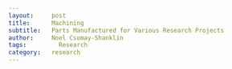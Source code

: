 ```yaml
---
layout:     post
title:      Machining
subtitle:   Parts Manufactured for Various Research Projects
author:     Noel Csomay-Shanklin
tags: 		  Research
category:   research
---
```

<!-- Start Writing Below in Markdown -->

<script src="https://cdn.jsdelivr.net/npm/publicalbum@latest/dist/pa-embed-player.min.js" async></script>
<div class="pa-embed-player" style="width:100%; height:480px; display:none;"
  data-link="https://photos.app.goo.gl/6H2TEqTi4bAQmqjn7"
  data-title="Machining"
  data-description="29 new photos · Album by Noel C-S">
  <img data-src="https://lh3.googleusercontent.com/szA6u4U85FQt-qtPJZpljFuYIsl08UOK8rzMIFj4ep21zIbVPCoAe_yknpDrIuiBjqX1ZeR5S357hhnWMnkOF8to5w5CJwGIei1gavnJiBBKsYnqfrlZgFOMiNvmhabArQ2HD7GCwC8=w1920-h1080" src="" alt="" />
  <img data-src="https://lh3.googleusercontent.com/lnQxKU-hzVONdaXyn83YimJlZrFujWXz_n5t2ShC_HFQ1N0HrH3is_tebUKesfUyhKWR56IHAWCISJkoLx83Fmvf0YpuhL6y6pEbbZv3voSvZ2wUVQws6c8EBSt3c2_0eTxsRmQFBxs=w1920-h1080" src="" alt="" />
  <img data-src="https://lh3.googleusercontent.com/4gtko9fGWP8tkg8KMBHmOz_BySCLf7gOQFSYPIIx-vD3KwN_HJF5JWAmODenpfYRERbeXi23MMa9uLJTUdWcQZIFHf8dWP91Jhlm1ZpK11bnMIEQyTZ0ze1Nf8WgUa_a4WS_Ob2SPwA=w1920-h1080" src="" alt="" />
  <img data-src="https://lh3.googleusercontent.com/CHjhmNHHGdAktF4INASZQi3rhyRXRwvb8btVNbm9l6o6NVudGuf1yQl1AqxGvQxm0ZB8Tygj0Jp4iiJ4jF4zy-04gt2j8Oj-aSXyscFQcbe8-ulPDj3GtLRAHbsix0m-00_BYf_r18U=w1920-h1080" src="" alt="" />
  <img data-src="https://lh3.googleusercontent.com/1Pvm_6VbqZVC3mj0egGwRb32M8FWhBNg4kOWpmKmhQoSeSovq3PvJy8DneDEzpkyDRcJt6JgP4NxEKfLpiP4uz6KB6W5Wmr2HQQF9kZjlLDvK7wWBD2Nqh2vy1doWA2PeYei6c85oaM=w1920-h1080" src="" alt="" />
  <img data-src="https://lh3.googleusercontent.com/MKcqXhllKFOoFOPlR0x7Jp_p-QNcjzichhlrXGMOBkNFYO4qZtN4Jwy9kdnEdiVJpLV7D5KsQwPcDCe3aoouGBRP8yeGEtj3mdy0PI7zGuwAe73aAv3Nx3kohPsmB26mBoN5piOTa_Y=w1920-h1080" src="" alt="" />
  <img data-src="https://lh3.googleusercontent.com/GjPTRwxjlMeOGZAWOKvQMeOfLeukOIu_wDefXVYPgeDRZvY_9F-g1QNBK0nR037p4o6fMf8Xs_vaXZzJ0FG5Q8fvxnUdUtN5Jx_nJvM-NdeKL0MHyHwmRDtBaEYi5xIkhXPaKiM3x8k=w1920-h1080" src="" alt="" />
  <img data-src="https://lh3.googleusercontent.com/Tmo3EJLmmJOyCqGDsWHpNycmK1YV9G-LmejvuxbnKBH1QJvNiCzuWdYu7yU7Avb3B5_sfHgfMvi9Six5KWuSWcOhiEPb4_glN_dBSE1OZu0a7_ltrTgUlYijrDxIwIFXTlnYd_KWfOs=w1920-h1080" src="" alt="" />
  <img data-src="https://lh3.googleusercontent.com/DY46zJ3Ag52tIUVpjOTd-3iJdFwynm9Fept993zlkxqgqF8Qz3RuLbVQ3SYimytRsEWztcs2ve6rgMYAWg6V9lbkaLT5hAQega2IwSiKFyXRgsQem7bO3b6ii4atlECX8TxeZWKZMpE=w1920-h1080" src="" alt="" />
  <img data-src="https://lh3.googleusercontent.com/dbgwuXn9-Zw6Dm2hXqTO67fCbcvL-bT-mADr49nBw0EsL4KNV0PkFjn9X4Ig8RcNLINaN4hpahZnPi3AvpZhoVkDXczvpKo4oPP4DEJ9MAEqMm-lkmqJam3X_LqwtwYaDJIkwOwY-zM=w1920-h1080" src="" alt="" />
  <img data-src="https://lh3.googleusercontent.com/duHN8nYPDaiC9aNr4c2TkHbp5vl63dEjivTQcwAS-PcE67K4TOvuKnInWFXp5KvvhQ8WuOCdyVsqgixEzMnGErrws5i6G_O72kat4Y1u32j-6B_g5ZpswvDoAzQk5IAf98mJZKn_36g=w1920-h1080" src="" alt="" />
  <img data-src="https://lh3.googleusercontent.com/y9Uvm8ew28U6V3Dg6icZENheW2kLuCH7Iz_mKvErljxtJq9LPy3nrUdD5-fxWj2QfJ0yDQs_GVmwNQ1JXSO10Yqm-OX-3KVPRDEL8hMFKztxm-lZzWwG9kiAkxdo5yDQTdQ21Owg-T8=w1920-h1080" src="" alt="" />
  <img data-src="https://lh3.googleusercontent.com/4EpKV6bfOX6sHK06GsGhKC7SXRJG_A_DGrOuP64yMBl_A5Trr_0CF6ndgMBQN1KqU08l6gLe6TjYYN1bNQegys6yln6wXmt7dv1k4ywvtEYyNYmghBrS837nUkr3cOu3fKJAnJgkDiA=w1920-h1080" src="" alt="" />
  <img data-src="https://lh3.googleusercontent.com/21Szfe0aEuxHumCd_-_UWK2zdiQHcKAdjP6Ooj6FsxC88LIW0mxpVRDbUSyIt0gzUHXC8sF7DwrByC0hbZ7mrLDZjPd4MoTXMl6JVhpdrzZZiI8WJc_1D-3mXaMDA_m6S7Jab6JyOGw=w1920-h1080" src="" alt="" />
  <img data-src="https://lh3.googleusercontent.com/IP3sjtnFd0pCOQKVj2wJJ2H4LYh5nxmxNBL9CnPnWg2v1oms14BnvWVj1hvLcQTtibvKDPtaxaw4Uo5cbpFIQRSGpz56Y2ncdILqdCJsXBiLaGqTK5lwy3_93Qrtp3wFJCrUJA2nJPU=w1920-h1080" src="" alt="" />
  <img data-src="https://lh3.googleusercontent.com/efeXAH4x6F-OEShHEZ9N3j02l1yHjkzQFjlt0gzu3WZUL-xlRkRxdVGRnhVtAVYGTpbOzzP3MFwb7nhkpo2wAnBN2f6gCNVN83HTW3eUWvUkhZortIOBN8zLVwSqD4YV4JmCSNWCTeM=w1920-h1080" src="" alt="" />
  <img data-src="https://lh3.googleusercontent.com/Urgh23IoWBSJnBlpKjzeHsB7CCOHPD1CnknC2lNCpdQmvS35n2wlD84zk_RAUiImts1T24prU4gvGmCkeYulM6dyoHm8_lYhdVsfrQh5s-RDGAhvB9V8nz3U_MPLY9vJYmpVxOpWC_0=w1920-h1080" src="" alt="" />
  <img data-src="https://lh3.googleusercontent.com/Sd8GiZr6dG4ZW1JzezeWgYtQaNAJJvyXd6CHxGOjS52UOE_j9rtFoLVXqrL0eUYtTQiXlJDIY76EQTCXxt25-zmdMBDWrR6EazsQfxxFU81hk9gtSUgM-f7ZoB_LmgR63hVkfnfna5c=w1920-h1080" src="" alt="" />
  <img data-src="https://lh3.googleusercontent.com/8TKy8u-Gx7WDzSs1-zr3Q3eovf3uOMXUCr1mb6SGLfY-6Xp1nZ9o8Y0HV0a89Wr2XiHrP6v-439gkXQU4KI5_2ERvV0Pz2LFn-ZVO6RuHYLHVXvniFcZAynjzXgHf7UAYyIXAdW4GFE=w1920-h1080" src="" alt="" />
  <img data-src="https://lh3.googleusercontent.com/exZ9lUANGjHQJTsMEKvnurQgnVCMonbj5qQopTk0OlA77hdiBqaLqxy6Z8GIZVDJpbWjttRAbTOm6sdKA7dGsum9G4_JYMbRo_J7WivfGj5GVxSIXVcvMZ0PX0Hb3hYGVJaC-_XjwvY=w1920-h1080" src="" alt="" />
  <img data-src="https://lh3.googleusercontent.com/m7Rh_oqxkxpkJ_T0JCKMKVu5UZ_bPeGZDjwW5rJr8jMG1inQYBB38SJLm_hnkJJHRkmt2njTp0jzhoPvB7SaEU3hborASeuNZdSNZc1d1Yo9M-dcLcRVlV6gVvp5gWgm6nJKKX4jcOU=w1920-h1080" src="" alt="" />
  <img data-src="https://lh3.googleusercontent.com/RYtSBSSS7nMNzkQjEfRgKhIeuiQyA11mcgGt4mgfssQ73WmRaaVew8BiCGtyvBKlLMhuFUkxIhGj8tnKDuSBPQJ00Y070VnwHBxoeOVAu83FGPMyTdY6vDKc0wc-9NKooiPEdbtb23k=w1920-h1080" src="" alt="" />
  <img data-src="https://lh3.googleusercontent.com/9vQavZ_DoPLCdIQ50yPzQKJZtgYlPa9evloSmowpF4CRxf41KIiJr9XIS1542lD7t_GQ3A85nQx0wvINPadxedEkDS9bo-Cy-efTSzOTVuh-2gtXVRjn7QlT-QbjupQJgelSXJJxx1M=w1920-h1080" src="" alt="" />
  <img data-src="https://lh3.googleusercontent.com/6_5AQDzS2lqFjiYBqnZlDZQNk1N8lcWzsJtU0fW4URzlwrFlvuv2lgakFRyFk3yOyrsfpdz6-nM3y8f5cP8S4wpyGCX_SRpXgCGX79XgQE1E9w1l344FPmANHoZnKfLjRLd-U8W8FmY=w1920-h1080" src="" alt="" />
  <img data-src="https://lh3.googleusercontent.com/Qi-_-INDzC4b35iz9xXjWX9fkUJgUImg7Yh6I_hlxdOY7QojqQkx-uN10A8sLbM6SRLcZmb6UY3aA1b0WfN8lGvoqKDMa-oWGi93ecEMBXdjfNZEzMB4l22uM2abOQ6Uz1Bnh1m7UxY=w1920-h1080" src="" alt="" />
  <img data-src="https://lh3.googleusercontent.com/rJ7Dvx9ObzsK0hsMsiH2HUkhmKOOgj2hUliefJODF9jqoCMU2B-hmOdz2sCN4EAdrjo-Q4Z0khjis14kla4Fhl7JZ3k1t9uRjbkodjvd7GRJZf9f0_lvO56A4s2qlVoVMPnUKSBoGcw=w1920-h1080" src="" alt="" />
  <img data-src="https://lh3.googleusercontent.com/3j-stXWVIiiD6KWCQSYAKoBU2apwE3RcIBadm_S5kYvkZWT4K0sWxsBdMwviHYNe2or25d_j4vizCds2A4D9n7xnFX0e1Ic_M4mCIoXAJMMgXXEjvfvgAVzjf5m0elG18tRBC_jOi-0=w1920-h1080" src="" alt="" />
  <img data-src="https://lh3.googleusercontent.com/AJm491paZ36ECWChDQFrdW14cUi4I4vpahin0cG4LXfxB02fopo4dhG5963f6h70Bndgdea7qUpA6cgIVuSvGbb2Kg3XMLMdHJj-Dzo5LxNCzxlBKY3xEWagBJBKwsd6mWFMho9LJ7Y=w1920-h1080" src="" alt="" />
  <img data-src="https://lh3.googleusercontent.com/kjoo9lhy8PHPg_pzo7G2gXLx-yM0SK3hWT85FBrGmMbeHC1zGU_2-uCBo3aIbSrNvkOXeZn68H6Fu79OBTilxxz9INuJA5zWPafTH1SdxbLfp4qMqqrq7OqZzJNALYqCoapRpbDzW7c=w1920-h1080" src="" alt="" />
</div>

